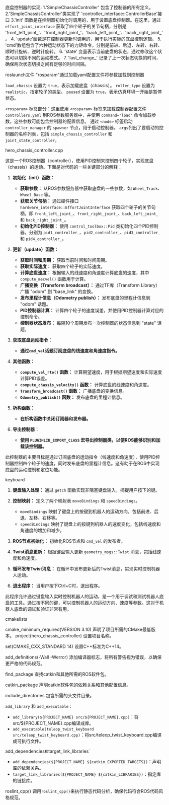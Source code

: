 底盘控制器的实现:
1.'SimpleChassisController'  包含了控制器的所有定义。
2.'SimpleChassisController'类实现了 'controller_interface::ControllerBase'接口
3.'init' 函数是在控制器初始化时调用的，用于设置底盘控制器。在这里，通过 `effort_joint_interface` 获取了四个轮子的关节句柄，分别是 'front_left_joint_'、'front_right_joint_'、'back_left_joint_'、'back_right_joint_'。
4. 'update'函数是在控制器更新时调用的，用于执行实际的底盘控制逻辑。
5. 'cmd'数组包含了六种运动状态下的力矩命令，分别是前进、后退、左转、右转、顺时针旋转、逆时针旋转。
6. 'state' 变量表示当前底盘的状态，通过修改这个状态可以切换不同的运动模式。
7. 'last_change_' 记录了上一次状态切换的时间，确保两次状态切换之间有足够的时间间隔。


roslaunch文件
"rosparam"通过加载yaml配置文件将参数加载到控制器

 `load_chassis` 设置为 `true`，表示加载底盘（chassis）。
 `roller_type` 设置为 `realistic`，指定轮子的类型。
 `paused` 设置为 `true`，表示仿真环境一开始是暂停状态。

`<rosparam>` 标签部分：这里使用 `<rosparam>` 标签来加载控制器配置文件 `controllers.yaml` 到ROS参数服务器中，并使用 `command="load"` 命令加载参数。这些参数可能包含控制器的配置信息。
通过 `<node>` 标签启动 `controller_manager` 的 `spawner` 节点，用于启动控制器。
`args`列出了要启动的控制器的名称列表，包括 `simple_chassis_controller` 和`joint_state_controller`。

hero_chassis_controller.cpp

这是一个ROS控制器（controller），使用PID控制来控制四个轮子，实现底盘（chassis）的运动。下面是对代码的一些关键部分的解释：

1. **初始化（init）函数：**
   - **获取参数：** 从ROS参数服务器中获取底盘的一些参数，如 `Wheel_Track`、`Wheel_Base` 等。
   - **获取关节句柄：** 通过硬件接口 `hardware_interface::EffortJointInterface` 获取四个轮子的关节句柄，即 `front_left_joint_`、`front_right_joint_`、`back_left_joint_` 和 `back_right_joint_`。
   - **初始化PID控制器：** 使用 `control_toolbox::Pid` 类初始化四个PID控制器，分别为 `pid1_controller_`、`pid2_controller_`、`pid3_controller_` 和 `pid4_controller_`。

2. **更新（update）函数：**
   - **获取时间和周期：** 获取当前时间和时间周期。
   - **获取实际速度：** 获取四个轮子的实际速度。
   - **计算底盘速度：** 根据输入的线速度和角速度计算底盘的速度，其中 `compute_mecvel()` 函数用于计算。
   - **广播变换（Transform broadcast）：** 通过TF库（Transform Library）广播 "odom" 到 "base_link" 的变换。
   - **发布里程计信息（Odometry publish）：** 发布底盘的里程计信息到 "odom" 话题。
   - **PID控制器计算：** 计算四个轮子的速度误差，并使用PID控制器计算对应的控制命令。
   - **控制器状态发布：** 每隔10个周期发布一次控制器的状态信息到 "state" 话题。

3. **获取底盘运动指令：**
   - **通过`cmd_vel`话题订阅底盘的线速度和角速度指令。**

4. **其他函数：**
   - **`compute_vel_rte()` 函数：** 计算期望速度，用于根据期望速度和实际速度计算PID误差。
   - **`compute_chassis_velocity()` 函数：** 计算底盘的线速度和角速度。
   - **`Transform_broadcast()` 函数：** 广播底盘的变换信息。
   - **`Odometry_publish()` 函数：** 发布底盘的里程计信息。

5. **析构函数：**
   - **在析构函数中关闭订阅器和发布器。**

6. **导出控制器：**
   - **使用 `PLUGINLIB_EXPORT_CLASS` 宏导出控制器类，以便ROS能够识别和加载该控制器。**

此控制器的主要目标是通过订阅底盘的运动指令（线速度和角速度），使用PID控制器控制四个轮子的速度，同时发布底盘的里程计信息。这有助于在ROS中实现底盘的运动控制和定位功能。



keyboard


1. **键盘输入处理：** 通过 `getch` 函数实现非阻塞键盘输入，捕捉用户按下的键。

2. **控制映射：** 定义了两个映射表 `moveBindings` 和 `speedBindings`。
    - `moveBindings` 映射了键盘上的按键到机器人的运动方向，包括前进、后退、左移、右移等。
    - `speedBindings` 映射了键盘上的按键到机器人的速度变化，包括线速度和角速度的增加和减少。

3. **ROS节点初始化：** 初始化ROS节点和 `cmd_vel` 的发布者。

4. **Twist消息更新：** 根据键盘输入更新 `geometry_msgs::Twist` 消息，包括线速度和角速度。

5. **循环发布Twist消息：** 在循环中发布更新后的Twist消息，实现实时控制机器人运动。

6. **退出程序：** 当用户按下Ctrl+C时，退出程序。

此程序允许通过键盘输入实时控制机器人的运动，是一个用于调试和测试机器人底盘的工具。通过按不同的键，可以控制机器人的运动方向、速度等参数。这对于机器人底盘的调试和验证非常有用。




cmakelists


cmake_minimum_required(VERSION 3.10)   声明了项目所需的CMake最低版本。
project(hero_chassis_controller) 设置项目名称。

set(CMAKE_CXX_STANDARD 14)  设置C++标准为C++14。

add_definitions(-Wall -Werror) 添加编译器标志，将所有警告视为错误，以确保更严格的代码规范。

find_package  查找catkin和其他所需的ROS软件包。

catkin_package  声明catkin软件包的依赖关系和其他配置信息。

include_directories   包含所需的头文件目录。

`add_library` 和 `add_executable`：
   - `add_library(${PROJECT_NAME} src/${PROJECT_NAME}.cpp)`：将src/${PROJECT_NAME}.cpp编译成库。
   - `add_executable(teleop_twist_keyboard src/teleop_twist_keyboard.cpp)`：将src/teleop_twist_keyboard.cpp编译成可执行文件。

add_dependencies` 和 `target_link_libraries`
   - `add_dependencies(${PROJECT_NAME} ${catkin_EXPORTED_TARGETS})`：声明库的依赖关系。
   - `target_link_libraries(${PROJECT_NAME} ${catkin_LIBRARIES})`：指定库的链接库。

roslint_cpp()   调用`roslint_cpp()`来执行静态代码分析，确保代码符合ROS代码风格规范。


